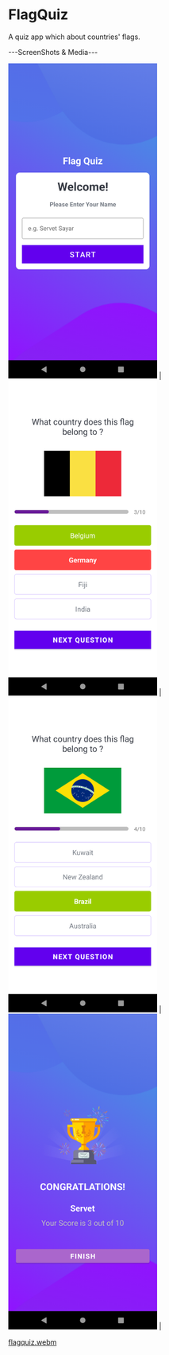 # FlagQuiz
A quiz app which about countries' flags.

---ScreenShots & Media---

<img src="app/assets/1.png" width="300">  |  <img src="app/assets/2.png" width="300">  |
<img src="app/assets/3.png" width="300">  |  <img src="app/assets/4.png" width="300">  |

[flagquiz.webm](https://user-images.githubusercontent.com/102043234/229667247-b1f03bfb-592c-49f2-a1da-4ef8aaafbe0f.webm)

